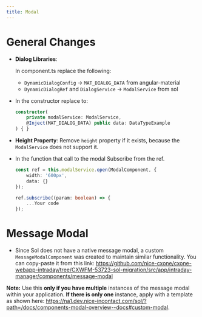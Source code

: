 ```yaml
---
title: Modal
---
```


# General Changes

- **Dialog Libraries**:

  In component.ts replace the following:

  - `DynamicDialogConfig` -> `MAT_DIALOG_DATA` from angular-material
  - `DynamicDialogRef` and `DialogService` -> `ModalService` from sol

- In the constructor replace to:

  ```typescript
  constructor(
      private modalService: ModalService,
      @Inject(MAT_DIALOG_DATA) public data: DataTypeExample
  ) { }
  ```

- **Height Property**:
  Remove `height` property if it exists, because the `ModalService` does not support it.

- In the function that call to the modal Subscribe from the ref.

  ```typescript
  const ref = this.modalService.open(ModalComponent, {
      width: '600px',
      data: {}
  });

  ref.subscribe((param: boolean) => {
      ...Your code
  });
  ```

# Message Modal

- Since Sol does not have a native message modal, a custom
  `MessageModalComponent` was created to maintain similar
  functionality.
  You can copy-paste it from this link:
  <https://github.com/nice-cxone/cxone-webapp-intraday/tree/CXWFM-53723-sol-migration/src/app/intraday-manager/components/message-modal>

**Note:** Use this **only if you have multiple** instances of the
message modal within your application. **If there is only one**
instance, apply with a template as shown here:
<https://na1.dev.nice-incontact.com/sol/?path=/docs/components-modal-overview--docs#custom-modal>.

